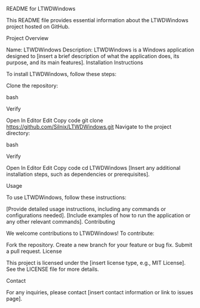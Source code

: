 README for LTWDWindows

This README file provides essential information about the LTWDWindows project hosted on GitHub.

Project Overview

Name: LTWDWindows
Description: LTWDWindows is a Windows application designed to [insert a brief description of what the application does, its purpose, and its main features].
Installation Instructions

To install LTWDWindows, follow these steps:

Clone the repository:

bash

Verify

Open In Editor
Edit
Copy code
git clone https://github.com/Silnix/LTWDWindows.git
Navigate to the project directory:

bash

Verify

Open In Editor
Edit
Copy code
cd LTWDWindows
[Insert any additional installation steps, such as dependencies or prerequisites].

Usage

To use LTWDWindows, follow these instructions:

[Provide detailed usage instructions, including any commands or configurations needed].
[Include examples of how to run the application or any other relevant commands].
Contributing

We welcome contributions to LTWDWindows! To contribute:

Fork the repository.
Create a new branch for your feature or bug fix.
Submit a pull request.
License

This project is licensed under the [insert license type, e.g., MIT License]. See the LICENSE file for more details.

Contact

For any inquiries, please contact [insert contact information or link to issues page].
